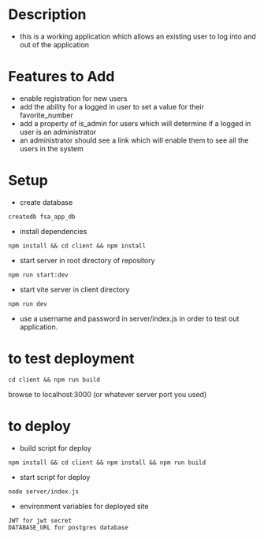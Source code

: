 # Description

- this is a working application which allows an existing user to log into and out of the application

# Features to Add

- enable registration for new users
- add the ability for a logged in user to set a value for their favorite_number
- add a property of is_admin for users which will determine if a logged in user is an administrator
- an administrator should see a link which will enable them to see all the users in the system

# Setup

- create database

```
createdb fsa_app_db
```

- install dependencies

```
npm install && cd client && npm install
```

- start server in root directory of repository
```
npm run start:dev
```

- start vite server in client directory

```
npm run dev
```

- use a username and password in server/index.js in order to test out application.

# to test deployment
```
cd client && npm run build
```

browse to localhost:3000 (or whatever server port you used)

# to deploy
- build script for deploy

```
npm install && cd client && npm install && npm run build

```
- start script for deploy 

```
node server/index.js

```

- environment variables for deployed site

```
JWT for jwt secret
DATABASE_URL for postgres database
```

